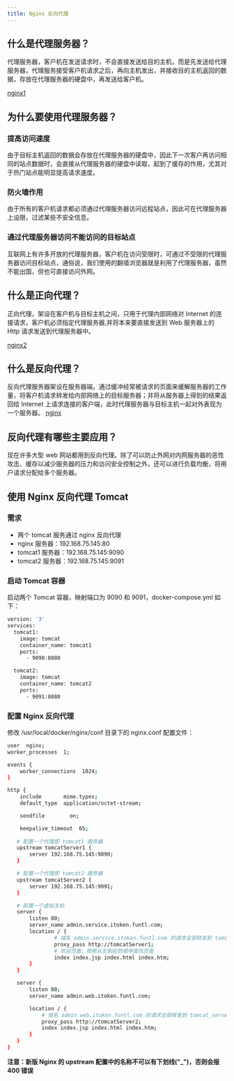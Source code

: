 ```yaml
---
title: Nginx 反向代理
---
```


## 什么是代理服务器？
 代理服务器，客户机在发送请求时，不会直接发送给目的主机，而是先发送给代理服务器，代理服务接受客户机请求之后，再向主机发出，并接收目的主机返回的数据，存放在代理服务器的硬盘中，再发送给客户机。
 
 [nginx1](/img/pwc/nginx1.png)
 ## 为什么要使用代理服务器？
 ### 提高访问速度
 由于目标主机返回的数据会存放在代理服务器的硬盘中，因此下一次客户再访问相同的站点数据时，会直接从代理服务器的硬盘中读取，起到了缓存的作用，尤其对于热门站点能明显提高请求速度。
 
 ### 防火墙作用
 由于所有的客户机请求都必须通过代理服务器访问远程站点，因此可在代理服务器上设限，过滤某些不安全信息。
 
 ### 通过代理服务器访问不能访问的目标站点 
 互联网上有许多开放的代理服务器，客户机在访问受限时，可通过不受限的代理服务器访问目标站点，通俗说，我们使用的翻墙浏览器就是利用了代理服务器，虽然不能出国，但也可直接访问外网。
 
 ## 什么是正向代理？
 正向代理，架设在客户机与目标主机之间，只用于代理内部网络对 Internet 的连接请求，客户机必须指定代理服务器,并将本来要直接发送到 Web 服务器上的 Http 请求发送到代理服务器中。
 
[nginx2](/img/pwc/nginx2.png)
## 什么是反向代理？

反向代理服务器架设在服务器端，通过缓冲经常被请求的页面来缓解服务器的工作量，将客户机请求转发给内部网络上的目标服务器；并将从服务器上得到的结果返回给 Internet 上请求连接的客户端，此时代理服务器与目标主机一起对外表现为一个服务器。
[nginx](/img/pwc/nginx3.png)
## 反向代理有哪些主要应用？
现在许多大型 web 网站都用到反向代理。除了可以防止外网对内网服务器的恶性攻击、缓存以减少服务器的压力和访问安全控制之外，还可以进行负载均衡，将用户请求分配给多个服务器。

## 使用 Nginx 反向代理 Tomcat

### 需求
 * 两个 tomcat 服务通过 nginx 反向代理
 * nginx 服务器：192.168.75.145:80
 * tomcat1 服务器：192.168.75.145:9090
 * tomcat2 服务器：192.168.75.145:9091
 ### 启动 Tomcat 容器
 启动两个 Tomcat 容器，映射端口为 9090 和 9091，docker-compose.yml 如下：
 ```sh 
 version: '3'
 services:
   tomcat1:
     image: tomcat
     container_name: tomcat1
     ports:
       - 9090:8080
 
   tomcat2:
     image: tomcat
     container_name: tomcat2
     ports:
       - 9091:8080
 ```
 
 ### 配置 Nginx 反向代理
 修改 /usr/local/docker/nginx/conf 目录下的 nginx.conf 配置文件：
 
 ```sh 
 user  nginx;
 worker_processes  1;
 
 events {
     worker_connections  1024;
 }
 
 http {
     include       mime.types;
     default_type  application/octet-stream;
 
     sendfile        on;
 
     keepalive_timeout  65;
 	
 	# 配置一个代理即 tomcat1 服务器
 	upstream tomcatServer1 {
 		server 192.168.75.145:9090;
 	}
 
 	# 配置一个代理即 tomcat2 服务器
 	upstream tomcatServer2 {
 		server 192.168.75.145:9091;
 	}
 
 	# 配置一个虚拟主机
 	server {
 		listen 80;
 		server_name admin.service.itoken.funtl.com;
 		location / {
 				# 域名 admin.service.itoken.funtl.com 的请求全部转发到 tomcat_server1 即 tomcat1 服务上
 				proxy_pass http://tomcatServer1;
 				# 欢迎页面，按照从左到右的顺序查找页面
 				index index.jsp index.html index.htm;
 		}
 	}
 
 	server {
 		listen 80;
 		server_name admin.web.itoken.funtl.com;
 
 		location / {
 			# 域名 admin.web.itoken.funtl.com 的请求全部转发到 tomcat_server2 即 tomcat2 服务上
 			proxy_pass http://tomcatServer2;
 			index index.jsp index.html index.htm;
 		}
 	}
 }
 ```
 **注意：新版 Nginx 的 upstream 配置中的名称不可以有下划线("_")，否则会报 400 错误**